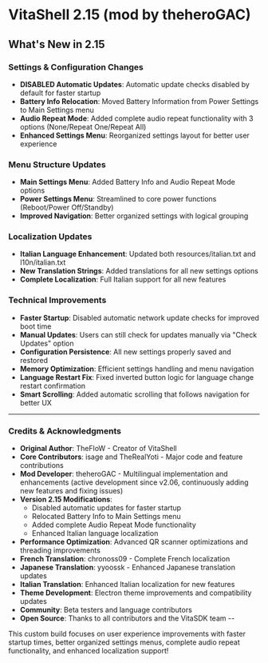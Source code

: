 # VitaShell 2.15 (mod by theheroGAC)

## What's New in 2.15

### Settings & Configuration Changes
- **DISABLED Automatic Updates**: Automatic update checks disabled by default for faster startup
- **Battery Info Relocation**: Moved Battery Information from Power Settings to Main Settings menu
- **Audio Repeat Mode**: Added complete audio repeat functionality with 3 options (None/Repeat One/Repeat All)
- **Enhanced Settings Menu**: Reorganized settings layout for better user experience

### Menu Structure Updates
- **Main Settings Menu**: Added Battery Info and Audio Repeat Mode options
- **Power Settings Menu**: Streamlined to core power functions (Reboot/Power Off/Standby)
- **Improved Navigation**: Better organized settings with logical grouping

### Localization Updates
- **Italian Language Enhancement**: Updated both resources/italian.txt and l10n/italian.txt
- **New Translation Strings**: Added translations for all new settings options
- **Complete Localization**: Full Italian support for all new features

### Technical Improvements
- **Faster Startup**: Disabled automatic network update checks for improved boot time
- **Manual Updates**: Users can still check for updates manually via "Check Updates" option
- **Configuration Persistence**: All new settings properly saved and restored
- **Memory Optimization**: Efficient settings handling and menu navigation
- **Language Restart Fix**: Fixed inverted button logic for language change restart confirmation
- **Smart Scrolling**: Added automatic scrolling that follows navigation for better UX

---

### Credits & Acknowledgments

- **Original Author**: TheFloW - Creator of VitaShell
- **Core Contributors**: isage and TheRealYoti - Major code and feature contributions
- **Mod Developer**: theheroGAC - Multilingual implementation and enhancements (active development since v2.06, continuously adding new features and fixing issues)
- **Version 2.15 Modifications**:
  - Disabled automatic updates for faster startup
  - Relocated Battery Info to Main Settings menu
  - Added complete Audio Repeat Mode functionality
  - Enhanced Italian language localization
- **Performance Optimization**: Advanced QR scanner optimizations and threading improvements
- **French Translation**: chronoss09 - Complete French localization
- **Japanese Translation**: yyoossk - Enhanced Japanese translation updates
- **Italian Translation**: Enhanced Italian localization for new features
- **Theme Development**: Electron theme improvements and compatibility updates
- **Community**: Beta testers and language contributors
- **Open Source**: Thanks to all contributors and the VitaSDK team
--

This custom build focuses on user experience improvements with faster startup times, better organized settings menus, complete audio repeat functionality, and enhanced localization support!

